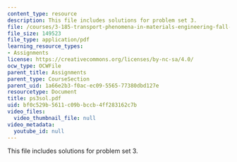 ```yaml
---
content_type: resource
description: This file includes solutions for problem set 3.
file: /courses/3-185-transport-phenomena-in-materials-engineering-fall-2003/bf0c529b5611c09bbccb4ff283162c7b_ps3sol.pdf
file_size: 149523
file_type: application/pdf
learning_resource_types:
- Assignments
license: https://creativecommons.org/licenses/by-nc-sa/4.0/
ocw_type: OCWFile
parent_title: Assignments
parent_type: CourseSection
parent_uid: 1a66e2b3-f0ac-ec09-5565-77380dbd127e
resourcetype: Document
title: ps3sol.pdf
uid: bf0c529b-5611-c09b-bccb-4ff283162c7b
video_files:
  video_thumbnail_file: null
video_metadata:
  youtube_id: null
---
```

This file includes solutions for problem set 3.